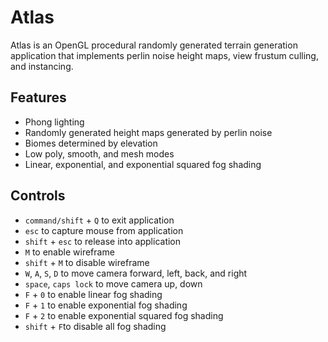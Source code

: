 # Atlas
Atlas is an OpenGL procedural randomly generated terrain generation application that implements perlin noise height maps, view frustum culling, and instancing.


## Features
- Phong lighting
- Randomly generated height maps generated by perlin noise
- Biomes determined by elevation
- Low poly, smooth, and mesh modes
- Linear, exponential, and exponential squared fog shading

## Controls
- `command/shift` + `Q` to exit application
- `esc` to capture mouse from application
- `shift` + `esc` to release into application
- `M` to enable wireframe
- `shift` + `M` to disable wireframe
- `W`, `A`, `S`, `D` to move camera forward, left, back, and right
- `space`, `caps lock` to move camera up, down
- `F` + `0` to enable linear fog shading
- `F` + `1` to enable exponential fog shading
- `F` + `2` to enable exponential squared fog shading
- `shift` + `F`to disable all fog shading